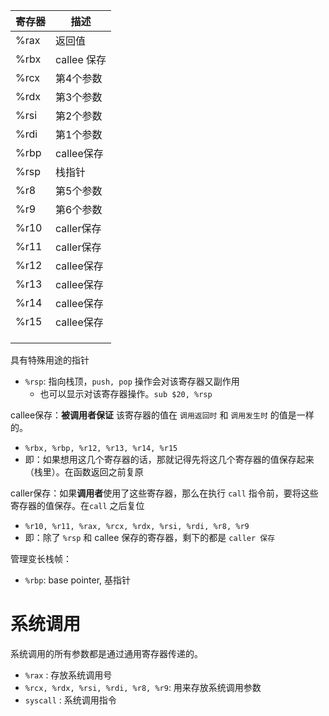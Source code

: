| 寄存器 | 描述        |
| ------ | ----------- |
| %rax   | 返回值      |
| %rbx   | callee 保存 |
| %rcx   | 第4个参数   |
| %rdx   | 第3个参数   |
| %rsi   | 第2个参数   |
| %rdi   | 第1个参数   |
| %rbp   | callee保存  |
| %rsp   | 栈指针      |
| %r8    | 第5个参数   |
| %r9    | 第6个参数   |
| %r10   | caller保存  |
| %r11   | caller保存  |
| %r12   | callee保存  |
| %r13   | callee保存  |
| %r14   | callee保存  |
| %r15   | callee保存  |
|        |             |
|        |             |
|        |             |

具有特殊用途的指针

* `%rsp`: 指向栈顶，`push, pop` 操作会对该寄存器又副作用
  * 也可以显示对该寄存器操作。`sub $20, %rsp`

callee保存：**被调用者保证** 该寄存器的值在 `调用返回时` 和 `调用发生时` 的值是一样的。

* `%rbx, %rbp, %r12, %r13, %r14, %r15`
* 即：如果想用这几个寄存器的话，那就记得先将这几个寄存器的值保存起来（栈里）。在函数返回之前复原



caller保存：如果**调用者**使用了这些寄存器，那么在执行 `call` 指令前，要将这些寄存器的值保存。在`call` 之后复位

* `%r10, %r11, %rax, %rcx, %rdx, %rsi, %rdi, %r8, %r9`
* 即：除了 `%rsp` 和 callee 保存的寄存器，剩下的都是 `caller 保存`



管理变长栈帧：

* `%rbp`: base pointer, 基指针 



# 系统调用

系统调用的所有参数都是通过通用寄存器传递的。

* `%rax` : 存放系统调用号
* `%rcx, %rdx, %rsi, %rdi, %r8, %r9`: 用来存放系统调用参数
* `syscall` : 系统调用指令

